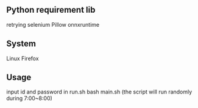 ## Python requirement lib
retrying
selenium
Pillow
onnxruntime

## System
Linux Firefox 

## Usage
input id and password in run.sh
bash main.sh
(the script will run randomly during 7:00~8:00)
